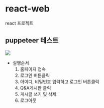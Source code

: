 # react-web
react 프로젝트

## puppeteer 테스트

![](puppeteer.gif)

* 실행순서
  1. 홈페이지 접속
  2. 로그인 버튼클릭
  3. 아이디, 비밀번호 입력하고 로그인 버튼클릭
  4. Q&A게시판 클릭
  5. 게시글 쓰기 및 삭제.
  6. 로그아웃